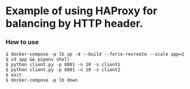 # Example of using HAProxy for balancing by HTTP header.

### How to use

    $ docker-compose -p lb up -d --build --force-recreate --scale app=2
    $ cd app && pipenv shell
    $ python client.py -p 8081 -n 10 -s client1
    $ python client.py -p 8081 -n 10 -s client2
    $ exit
    $ docker-compose -p lb down